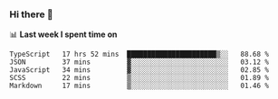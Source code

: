 ### Hi there 👋

<!--
**DBvc/DBvc** is a ✨ _special_ ✨ repository because its `README.md` (this file) appears on your GitHub profile.

Here are some ideas to get you started:

- 🔭 I’m currently working on ...
- 🌱 I’m currently learning ...
- 👯 I’m looking to collaborate on ...
- 🤔 I’m looking for help with ...
- 💬 Ask me about ...
- 📫 How to reach me: ...
- 😄 Pronouns: ...
- ⚡ Fun fact: ...
-->

📊 **Last week I spent time on**
<!--START_SECTION:waka-->
```text
TypeScript   17 hrs 52 mins  ██████████████████████▒░░   88.68 % 
JSON         37 mins         ▓░░░░░░░░░░░░░░░░░░░░░░░░   03.12 % 
JavaScript   34 mins         ▓░░░░░░░░░░░░░░░░░░░░░░░░   02.85 % 
SCSS         22 mins         ▒░░░░░░░░░░░░░░░░░░░░░░░░   01.89 % 
Markdown     17 mins         ▒░░░░░░░░░░░░░░░░░░░░░░░░   01.46 % 
```
<!--END_SECTION:waka-->
